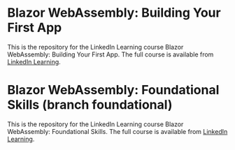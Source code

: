 # Blazor WebAssembly: Building Your First App
This is the repository for the LinkedIn Learning course Blazor WebAssembly: Building Your First App. The full course is available from [LinkedIn Learning](https://www.linkedin.com/learning/blazor-webassembly-building-your-first-app?u=68130610).


# Blazor WebAssembly: Foundational Skills (branch foundational)
This is the repository for the LinkedIn Learning course Blazor WebAssembly: Foundational Skills. The full course is available from [LinkedIn Learning](https://www.linkedin.com/learning/blazor-webassembly-foundational-skills?dApp=59033956).


